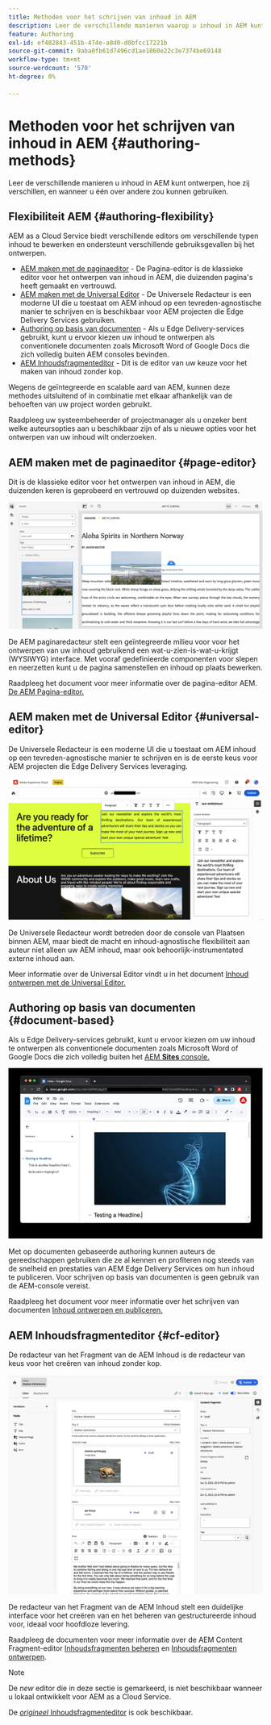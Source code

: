```yaml
---
title: Methoden voor het schrijven van inhoud in AEM
description: Leer de verschillende manieren waarop u inhoud in AEM kunt ontwerpen en hoe deze verschillen.
feature: Authoring
exl-id: ef482843-451b-474e-a8d0-d0bfcc17221b
source-git-commit: 9aba0fb61d7496cd1ae1860e22c3e7374be69148
workflow-type: tm+mt
source-wordcount: '570'
ht-degree: 0%

---
```


# Methoden voor het schrijven van inhoud in AEM {#authoring-methods}

Leer de verschillende manieren u inhoud in AEM kunt ontwerpen, hoe zij verschillen, en wanneer u één over andere zou kunnen gebruiken.

## Flexibiliteit AEM {#authoring-flexibility}

AEM as a Cloud Service biedt verschillende editors om verschillende typen inhoud te bewerken en ondersteunt verschillende gebruiksgevallen bij het ontwerpen.

* [AEM maken met de paginaeditor](#page-editor) - De Pagina-editor is de klassieke editor voor het ontwerpen van inhoud in AEM, die duizenden pagina&#39;s heeft gemaakt en vertrouwd.
* [AEM maken met de Universal Editor](#universal-editor) - De Universele Redacteur is een moderne UI die u toestaat om AEM inhoud op een tevreden-agnostische manier te schrijven en is beschikbaar voor AEM projecten die Edge Delivery Services gebruiken.
* [Authoring op basis van documenten](#document-based) - Als u Edge Delivery-services gebruikt, kunt u ervoor kiezen uw inhoud te ontwerpen als conventionele documenten zoals Microsoft Word of Google Docs die zich volledig buiten AEM consoles bevinden.
* [AEM Inhoudsfragmenteditor](#cf-editor) - Dit is de editor van uw keuze voor het maken van inhoud zonder kop.

Wegens de geïntegreerde en scalable aard van AEM, kunnen deze methodes uitsluitend of in combinatie met elkaar afhankelijk van de behoeften van uw project worden gebruikt.

Raadpleeg uw systeembeheerder of projectmanager als u onzeker bent welke auteursopties aan u beschikbaar zijn of als u nieuwe opties voor het ontwerpen van uw inhoud wilt onderzoeken.

## AEM maken met de paginaeditor {#page-editor}

Dit is de klassieke editor voor het ontwerpen van inhoud in AEM, die duizenden keren is geprobeerd en vertrouwd op duizenden websites.

![De paginabewerker AEM](assets/authoring-methods-page-editor.png)

De AEM paginaredacteur stelt een geïntegreerde milieu voor voor het ontwerpen van uw inhoud gebruikend een wat-u-zien-is-wat-u-krijgt (WYSIWYG) interface. Met vooraf gedefinieerde componenten voor slepen en neerzetten kunt u de pagina samenstellen en inhoud op plaats bewerken.

Raadpleeg het document voor meer informatie over de pagina-editor AEM. [De AEM Pagina-editor.](/help/sites-cloud/authoring/page-editor/introduction.md)

## AEM maken met de Universal Editor {#universal-editor}

De Universele Redacteur is een moderne UI die u toestaat om AEM inhoud op een tevreden-agnostische manier te schrijven en is de eerste keus voor AEM projecten die Edge Delivery Services leveraging.

![De Universal Editor](assets/authoring-methods-ue.png)

De Universele Redacteur wordt betreden door de console van Plaatsen binnen AEM, maar biedt de macht en inhoud-agnostische flexibiliteit aan auteur niet alleen uw AEM inhoud, maar ook behoorlijk-instrumentated externe inhoud aan.

Meer informatie over de Universal Editor vindt u in het document [Inhoud ontwerpen met de Universal Editor.](/help/sites-cloud/authoring/universal-editor/authoring.md)

## Authoring op basis van documenten  {#document-based}

Als u Edge Delivery-services gebruikt, kunt u ervoor kiezen om uw inhoud te ontwerpen als conventionele documenten zoals Microsoft Word of Google Docs die zich volledig buiten het [AEM **Sites** console.](/help/sites-cloud/authoring/sites-console/introduction.md)

![Op documenten gebaseerde inhoud bewerken](assets/authoring-methods-document.jpg)

Met op documenten gebaseerde authoring kunnen auteurs de gereedschappen gebruiken die ze al kennen en profiteren nog steeds van de snelheid en prestaties van AEM Edge Delivery Services om hun inhoud te publiceren. Voor schrijven op basis van documenten is geen gebruik van de AEM-console vereist.

Raadpleeg het document voor meer informatie over het schrijven van documenten [Inhoud ontwerpen en publiceren.](/help/edge/docs/authoring.md)

## AEM Inhoudsfragmenteditor {#cf-editor}

De redacteur van het Fragment van de AEM Inhoud is de redacteur van keus voor het creëren van inhoud zonder kop.

![De AEM Content Fragment Editor](assets/authoring-methods-cf-editor.png)

De redacteur van het Fragment van de AEM Inhoud stelt een duidelijke interface voor het creëren van en het beheren van gestructureerde inhoud voor, ideaal voor hoofdloze levering.

Raadpleeg de documenten voor meer informatie over de AEM Content Fragment-editor [Inhoudsfragmenten beheren](/help/sites-cloud/administering/content-fragments/managing.md) en [Inhoudsfragmenten ontwerpen](/help/sites-cloud/administering/content-fragments/managing.md).

>[!NOTE]
>
>De *new* editor die in deze sectie is gemarkeerd, is niet beschikbaar wanneer u lokaal ontwikkelt voor AEM as a Cloud Service.
>
>De [*origineel* Inhoudsfragmenteditor](/help/assets/content-fragments/content-fragments-variations.md) is ook beschikbaar.
